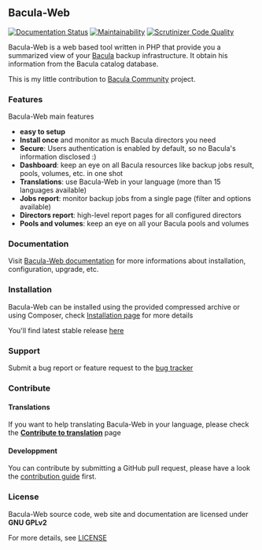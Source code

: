 ## Bacula-Web

[![Documentation Status](https://readthedocs.org/projects/bacula-web/badge/?version=latest)](http://docs.bacula-web.org/en/master/?badge=latest)
[![Maintainability](https://api.codeclimate.com/v1/badges/db37b493624cee584d85/maintainability)](https://codeclimate.com/github/bacula-web/bacula-web/maintainability)
[![Scrutinizer Code Quality](https://scrutinizer-ci.com/g/bacula-web/bacula-web/badges/quality-score.png?b=develop)](https://scrutinizer-ci.com/g/bacula-web/bacula-web/?branch=develop)

Bacula-Web is a web based tool written in PHP that provide you a summarized view of your [Bacula](https://www.bacula.org) backup infrastructure. 
It obtain his information from the Bacula catalog database.

This is my little contribution to [Bacula Community](http://www.bacula.org) project.

### Features

Bacula-Web main features

* **easy to setup**
* **Install once** and monitor as much Bacula directors you need
* **Secure**: Users authentication is enabled by default, so no Bacula's information disclosed :)
* **Dashboard**: keep an eye on all Bacula resources like backup jobs result, pools, volumes, etc. in one shot
* **Translations**: use Bacula-Web in your language (more than 15 languages available)
* **Jobs report**: monitor backup jobs from a single page (filter and options available)
* **Directors report**: high-level report pages for all configured directors
* **Pools and volumes**: keep an eye on all your Bacula pools and volumes

### Documentation

Visit [Bacula-Web documentation](http://docs.bacula-web.org) for more informations about installation, configuration, upgrade, etc.

### Installation

Bacula-Web can be installed using the provided compressed archive or using Composer, check [Installation page](http://docs.bacula-web.org/en/latest/02_install/index.html) for more details

You'll find latest stable release [here](https://www.bacula-web.org/download-latest-version/)

### Support

Submit a bug report or feature request to the [bug tracker](https://bugs.bacula-web.org)

### Contribute

#### Translations

If you want to help translating Bacula-Web in your language, please check the **[Contribute to translation](http://docs.bacula-web.org/en/latest/04_contribute/translations.html)** page

#### Developpment

You can contribute by submitting a GitHub pull request, please have a look the [contribution guide](http://docs.bacula-web.org/en/latest/04_contribute/development.html) first.

### License

Bacula-Web source code, web site and documentation are licensed under **GNU GPLv2**

For more details, see [LICENSE](https://github.com/bacula-web/bacula-web/blob/master/LICENSE) 
